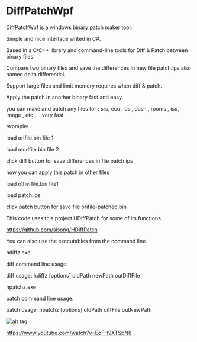 # DiffPatchWpf

DiffPatchWpf  is a windows binary patch maker tool.

Simple and nice interface writed in C#.

Based in a C\C++ library and command-line tools for Diff & Patch between binary files.

Compare two binary files and save the differences in new file patch.ips also named delta differential.

Support large files and limit memory requires when diff & patch.

Apply the patch in another binary fast and easy.

you can make and patch any files for : srs, ecu , bsi, dash , rooms , iso, image , etc ....  very fast.



example: 

load orifile.bin  file 1 

load modfile.bin  file 2

click diff button for save differences in file patch.ips

now you can apply this patch in other files

load otherfile.bin file1

load patch.ips

click patch button for save file orifile-patched.bin




This code uses this project HDiffPatch for some of its functions.

https://github.com/sisong/HDiffPatch

You can also use the executables from the command line.

hdiffz.exe

diff command line usage:

diff usage: hdiffz [options] oldPath newPath outDiffFile

hpatchz.exe

patch command line usage:

patch usage: hpatchz [options] oldPath diffFile outNewPath



![alt tag](https://github.com/reproteq/DiffPatchWpf/blob/main/DiffPatchWpf-screenshoot.png) 



https://www.youtube.com/watch?v=EqFH9XTSpN8

